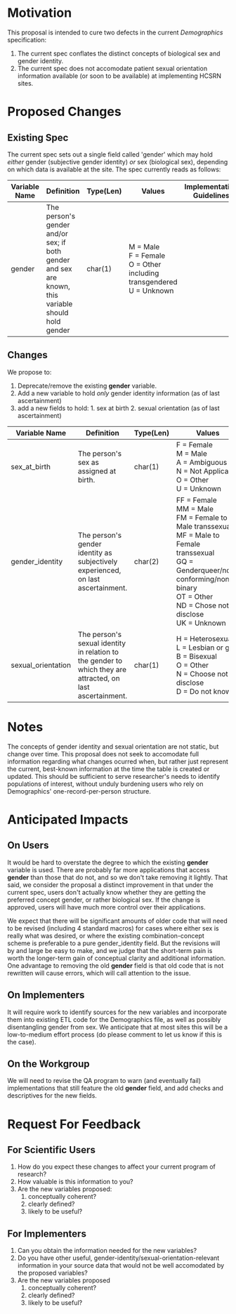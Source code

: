 Motivation
==========
This proposal is intended to cure two defects in the current _Demographics_ specification:

1. The current spec conflates the distinct concepts of biological sex and gender identity.
2. The current spec does not accomodate patient sexual orientation information available (or soon to be available) at implementing HCSRN sites.

Proposed Changes
================
Existing Spec
-------------
The current spec sets out a single field called 'gender' which may hold _either_ gender (subjective gender identity) _or_ sex (biological sex), depending on which data is available at the site.  The spec currently reads as follows:

|Variable Name|Definition|Type(Len)|Values|Implementation Guidelines|
|-------------|----------|---------|------|-------------------------|
|gender|The person's gender and/or sex;  if both gender and sex are known, this variable should hold gender|char(1)|M = Male<br>F = Female<br>O = Other including transgendered<br>U = Unknown| |

Changes
-----------
We propose to:

  1. Deprecate/remove the existing **gender** variable.
  2. Add a new variable to hold *only* gender identity information (as of last ascertainment)
  2. add a new fields to hold:
    1. sex at birth
    2. sexual orientation (as of last ascertainment)

|Variable Name|Definition|Type(Len)|Values|Implementation Guidelines|
|-------------|----------|---------|------|-------------------------|
|sex_at_birth|The person's sex as assigned at birth.|char(1)|F = Female<br>M = Male<br>A = Ambiguous<br>N = Not Applicable<br>O = Other<br>U = Unknown|This is <a href="https://phinvads.cdc.gov/vads/ViewValueSet.action?id=06D34BBC-617F-DD11-B38D-00188B398520">PHVS_AdministrativeSex_HL7_2x</a>. Values of 'intersex' should be coded as Ambiguous. Values of 'unsure' should be coded as Other.|
|gender_identity|The person's gender identity as subjectively experienced, on last ascertainment.|char(2)|FF = Female<br>MM = Male<br>FM = Female to Male transsexual<br>MF = Male to Female transsexual<br>GQ = Genderqueer/non-conforming/non-binary<br>OT = Other<br>ND = Chose not to disclose<br>UK = Unknown|Compatible with <a href='https://phinvads.cdc.gov/vads/ViewValueSet.action?id=660779DA-64E9-E611-A856-0017A477041A'>PHVS_GenderIdentity_CDC</a>. Values of 'unsure/questioning' should be coded as Other.|
|sexual_orientation|The person's sexual identity in relation to the gender to which they are attracted, on last ascertainment.|char(1)|H = Heterosexual<br>L = Lesbian or gay<br>B = Bisexual<br>O = Other<br>N = Choose not to disclose<br>D = Do not know|Compatible with <a href = "https://phinvads.cdc.gov/vads/ViewValueSet.action?id=E6EDE311-66E9-E611-A856-0017A477041A">PHVS_SexualOrientation_CDC</a>. Values of 'asexual' should be coded as Other.|




Notes
=====
The concepts of gender identity and sexual orientation are not static, but change over time.  This proposal does not seek to accomodate full information regarding what changes ocurred when, but rather just represent the current, best-known information at the time the table is created or updated.  This should be sufficient to serve researcher's needs to identify populations of interest, without unduly burdening users who rely on Demographics' one-record-per-person structure.

Anticipated Impacts
===================

On Users
--------
It would be hard to overstate the degree to which the existing **gender** variable is used.  There are probably far more applications that access **gender** than those that do not, and so we don't take removing it lightly.  That said, we consider the proposal a distinct improvement in that under the current spec, users don't actually know whether they are getting the preferred concept gender, or rather biological sex. If the change is approved, users will have much more control over their applications.

We expect that there will be significant amounts of older code that will need to be revised (including 4 standard macros) for cases where either sex is really what was desired, or where the existing combination-concept scheme is preferable to a pure gender_identity field.  But the revisions will by and large be easy to make, and we judge that the short-term pain is worth the longer-term gain of conceptual clarity and additional information.  One advantage to removing the old **gender** field is that old code that is not rewritten will cause errors, which will call attention to the issue.

On Implementers
---------------
It will require work to identify sources for the new variables and incorporate them into existing ETL code for the Demographics file, as well as possibly disentangling gender from sex.  We anticipate that at most sites this will be a low-to-medium effort process (do please comment to let us know if this is the case).


On the Workgroup
----------------
We will need to revise the QA program to warn (and eventually fail) implementations that still feature the old **gender** field, and add checks and descriptives for the new fields.

Request For Feedback
====================

For Scientific Users
--------------------

1. How do you expect these changes to affect your current program of research?
2. How valuable is this information to you?
3. Are the new variables proposed:
    1. conceptually coherent?
    2. clearly defined?
    3. likely to be useful?

For Implementers
--------------------

1. Can you obtain the information needed for the new variables?
1. Do you have other useful, gender-identity/sexual-orientation-relevant information in your source data that would not be well accomodated by the proposed variables?
3. Are the new variables proposed
    1. conceptually coherent?
    1. clearly defined?
    1. likely to be useful?
